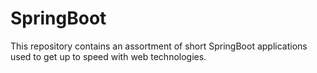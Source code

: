 # SpringBoot
This repository contains an assortment of short SpringBoot applications used to get up to speed with web technologies. 
